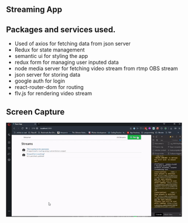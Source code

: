 ## Streaming App

## Packages and services used.

- Used of axios for fetching data from json server
- Redux for state management
- semantic ui for styling the app
- redux form for managing user inputed data
- node media server for fetching video stream from rtmp OBS stream
- json server for storing data
- google auth for login
- react-router-dom for routing
- flv.js for rendering video stream

## Screen Capture

![alt text](client/screen/screen.gif)

